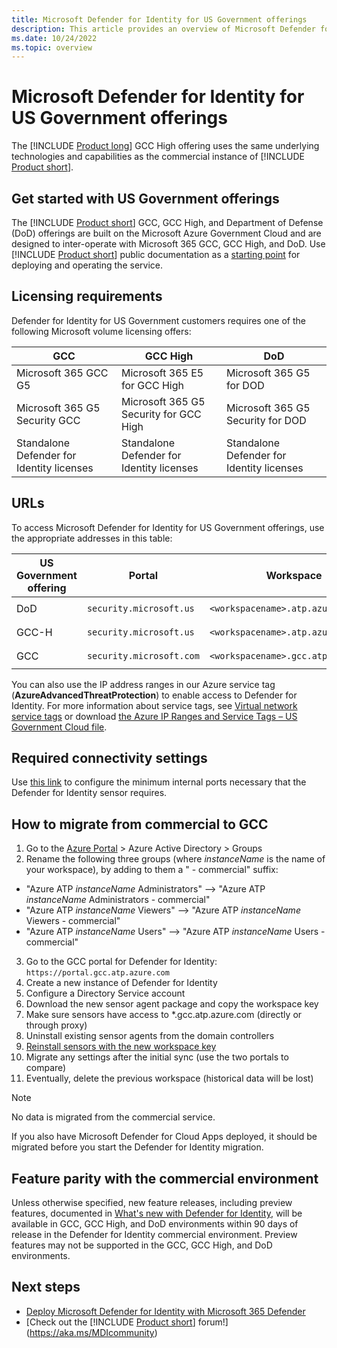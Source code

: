 ```yaml
---
title: Microsoft Defender for Identity for US Government offerings
description: This article provides an overview of Microsoft Defender for Identity's US Government offerings.
ms.date: 10/24/2022
ms.topic: overview
---
```


# Microsoft Defender for Identity for US Government offerings

The [!INCLUDE [Product long](includes/product-long.md)] GCC High offering uses the same underlying technologies and capabilities as the commercial instance of [!INCLUDE [Product short](includes/product-short.md)].

## Get started with US Government offerings

The [!INCLUDE [Product short](includes/product-short.md)] GCC, GCC High, and Department of Defense (DoD) offerings are built on the Microsoft Azure Government Cloud and are designed to inter-operate with Microsoft 365 GCC, GCC High, and DoD. Use [!INCLUDE [Product short](includes/product-short.md)] public documentation as a [starting point](deploy-defender-identity.md) for deploying and operating the service.

## Licensing requirements

Defender for Identity for US Government customers requires one of the following Microsoft volume licensing offers:

| **GCC**                                   | **GCC High**                              | **DoD**                                   |
| ----------------------------------------- | ----------------------------------------- | ----------------------------------------- |
| Microsoft 365 GCC G5                      | Microsoft 365 E5 for GCC High             | Microsoft 365 G5 for DOD                  |
| Microsoft 365 G5 Security GCC             | Microsoft 365 G5 Security for GCC High    | Microsoft 365 G5 Security for DOD         |
| Standalone Defender for Identity licenses | Standalone Defender for Identity licenses | Standalone Defender for Identity licenses |

## URLs

To access Microsoft Defender for Identity for US Government offerings, use the appropriate addresses in this table:

|US Government offering  |Portal  |Workspace |Agent endpoint  |
|---------|---------|---------|---------|
|DoD    |   `security.microsoft.us`      | `<workspacename>.atp.azure.us` |  `<your-instance-name>sensorapi.atp.azure.us`       |
|GCC-H   |  `security.microsoft.us`       | `<workspacename>.atp.azure.us`    |  `<your-instance-name>sensorapi.atp.azure.us`       |
|GCC     |     `security.microsoft.com`    | `<workspacename>.gcc.atp.azure.com` |     `<your-instance-name>sensorapi.gcc.atp.azure.com`    |

You can also use the IP address ranges in our Azure service tag (**AzureAdvancedThreatProtection**) to enable access to Defender for Identity. For more information about service tags, see [Virtual network service tags](/azure/virtual-network/service-tags-overview) or download [the Azure IP Ranges and Service Tags – US Government Cloud file](https://www.microsoft.com/download/details.aspx?id=57063).

## Required connectivity settings

Use [this link](prerequisites.md#ports) to configure the minimum internal ports necessary that the Defender for Identity sensor requires.

## How to migrate from commercial to GCC

1. Go to the [Azure Portal](https://portal.azure.com/) > Azure Active Directory > Groups
2. Rename the following three groups (where _instanceName_ is the name of your workspace), by adding to them a " - commercial" suffix:
 - "Azure ATP _instanceName_ Administrators" --> "Azure ATP _instanceName_ Administrators - commercial" 
 - "Azure ATP _instanceName_ Viewers" --> "Azure ATP _instanceName_ Viewers - commercial"
 - "Azure ATP _instanceName_ Users" --> "Azure ATP _instanceName_ Users - commercial"
3. Go to the GCC portal for Defender for Identity: `https://portal.gcc.atp.azure.com`
4. Create a new instance of Defender for Identity
5. Configure a Directory Service account
6. Download the new sensor agent package and copy the workspace key
7. Make sure sensors have access to *.gcc.atp.azure.com (directly or through proxy)
8. Uninstall existing sensor agents from the domain controllers
9. [Reinstall sensors with the new workspace key](install-sensor.md#install-the-sensor)
10. Migrate any settings after the initial sync (use the two portals to compare)
11. Eventually, delete the previous workspace (historical data will be lost)

>[!NOTE]
> No data is migrated from the commercial service.
>
> If you also have Microsoft Defender for Cloud Apps deployed, it should be migrated before you start the Defender for Identity migration.

## Feature parity with the commercial environment

Unless otherwise specified, new feature releases, including preview features, documented in [What's new with Defender for Identity](whats-new.md), will be available in GCC, GCC High, and DoD environments within 90 days of release in the Defender for Identity commercial environment. Preview features may not be supported in the GCC, GCC High, and DoD environments.

## Next steps

- [Deploy Microsoft Defender for Identity with Microsoft 365 Defender](deploy-defender-identity.md)
- [Check out the [!INCLUDE [Product short](includes/product-short.md)] forum!](<https://aka.ms/MDIcommunity>)
